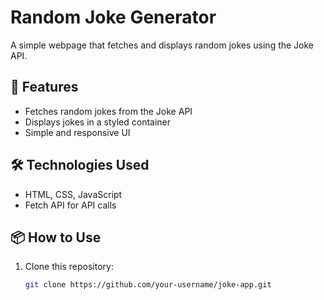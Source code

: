 # Random Joke Generator

A simple webpage that fetches and displays random jokes using the Joke API.

## 🚀 Features
- Fetches random jokes from the Joke API
- Displays jokes in a styled container
- Simple and responsive UI

## 🛠️ Technologies Used
- HTML, CSS, JavaScript
- Fetch API for API calls

## 📦 How to Use
1. Clone this repository:
   ```bash
   git clone https://github.com/your-username/joke-app.git
